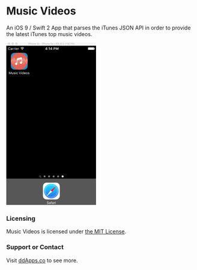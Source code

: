 # Music Videos
An iOS 9 / Swift 2 App that parses the iTunes JSON API in order to provide the latest iTunes top music videos.

![](https://github.com/duliodenis/musicvideos/blob/master/art/screenshot/musicvideos1.gif)

### Licensing
Music Videos is licensed under [the MIT License](https://github.com/duliodenis/musicvideos/blob/master/LICENSE).

### Support or Contact
Visit [ddApps.co](http://ddapps.co) to see more.
